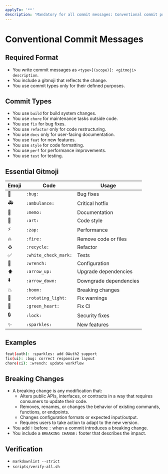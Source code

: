 ```yaml
---
applyTo: '**'
description: 'Mandatory for all commit messages: Conventional commit protocol with gitmoji MUST BE USED.'
---
```


# Conventional Commit Messages

## Required Format

- You write commit messages as `<type>[(scope)]: <gitmoji> description`.
- You include a gitmoji that reflects the change.
- You use commit types only for their defined purposes.

## Commit Types

- You use `build` for build system changes.
- You use `chore` for maintenance tasks outside code.
- You use `fix` for bug fixes.
- You use `refactor` only for code restructuring.
- You use `docs` only for user-facing documentation.
- You use `feat` for new features.
- You use `style` for code formatting.
- You use `perf` for performance improvements.
- You use `test` for testing.

## Essential Gitmoji

| Emoji | Code | Usage |
| ----- | ----------------- | ----- |
| 🐛 | `:bug:` | Bug fixes |
| 🚑 | `:ambulance:` | Critical hotfix |
| 📝 | `:memo:` | Documentation |
| 🎨 | `:art:` | Code style |
| ⚡ | `:zap:` | Performance |
| 🔥 | `:fire:` | Remove code or files |
| ♻️ | `:recycle:` | Refactor |
| ✅ | `:white_check_mark:` | Tests |
| 🔧 | `:wrench:` | Configuration |
| ⬆️ | `:arrow_up:` | Upgrade dependencies |
| ⬇️ | `:arrow_down:` | Downgrade dependencies |
| 💥 | `:boom:` | Breaking changes |
| 🚨 | `:rotating_light:` | Fix warnings |
| 💚 | `:green_heart:` | Fix CI |
| 🔒 | `:lock:` | Security fixes |
| ✨ | `:sparkles:` | New features |

## Examples

```bash
feat(auth): :sparkles: add OAuth2 support
fix(ui): :bug: correct responsive layout
chore(ci): :wrench: update workflow
```

## Breaking Changes

- A breaking change is any modification that:
  - Alters public APIs, interfaces, or contracts in a way that requires consumers to update their code.
  - Removes, renames, or changes the behavior of existing commands, functions, or endpoints.
  - Changes configuration formats or expected input/output.
  - Requires users to take action to adapt to the new version.
- You add `!` before `:` when a commit introduces a breaking change.
- You include a `BREAKING CHANGE:` footer that describes the impact.

## Verification

- `markdownlint --strict`
- `scripts/verify-all.sh`
